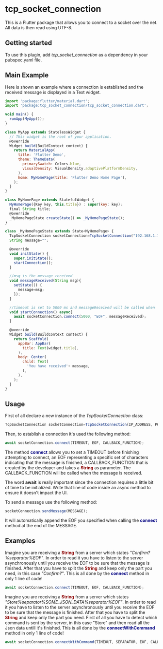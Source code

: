 # tcp_socket_connection

This is a Flutter package that allows you to connect to a socket over the net. All data is then read using UTF-8.

## Getting started

To use this plugin, add *tcp_socket_connection* as a dependency in your pubspec.yaml file.

## Main Example
Here is shown an example where a connection is established and the received message is displayed in a Text widget.
```javascript
import 'package:flutter/material.dart';
import 'package:tcp_socket_connection/tcp_socket_connection.dart';

void main() {
  runApp(MyApp());
}

class MyApp extends StatelessWidget {
  // This widget is the root of your application.
  @override
  Widget build(BuildContext context) {
    return MaterialApp(
      title: 'Flutter Demo',
      theme: ThemeData(
        primarySwatch: Colors.blue,
        visualDensity: VisualDensity.adaptivePlatformDensity,
      ),
      home: MyHomePage(title: 'Flutter Demo Home Page'),
    );
  }
}

class MyHomePage extends StatefulWidget {
  MyHomePage({Key key, this.title}) : super(key: key);
  final String title;
  @override
  _MyHomePageState createState() => _MyHomePageState();
}

class _MyHomePageState extends State<MyHomePage> {
  TcpSocketConnection socketConnection=TcpSocketConnection("192.168.1.113", 10251);
  String message="";

  @override
  void initState() {
    super.initState();
    startConnection();
  }

  //msg is the message received
  void messageReceived(String msg){
    setState(() {
      message=msg;
    });
  }

  //timeout is set to 5000 ms and messageReceived will be called when 'EOF' received
  void startConnection() async{
    await socketConnection.connect(5000, "EOF", messageReceived);
  }

  @override
  Widget build(BuildContext context) {
    return Scaffold(
      appBar: AppBar(
        title: Text(widget.title),
      ),
      body: Center(
        child: Text(
          'You have received'+ message,
        ),
      ),
    );
  }
}
```
## Usage
First of all declare a new instance of the *TcpSocketConnection* class:
```javascript
TcpSocketConnection socketConnection=TcpSocketConnection(IP_ADDRESS, PORT_NUMBER);
```
Then, to establish a connection it's used the following method:

```javascript
await socketConnection.connect(TIMEOUT, EOF, CALLBACK_FUNCTION);
```

The method <span style="color:navy">**connect**</span> allows you to set a TIMEOUT before finishing attempting to connect, an EOF representing a specific set of characters indicating that the message is finished, a CALLBACK_FUNCTION that is created by the developer and takes a <span style="color:darkred">**String**</span> as parameter. The CALLBACK_FUNCTION will be called when the message is received.

The word **await** is really important since the connection requires a little bit of time to be initialized. Write that line of code inside an async method to ensure it doesn't impact the UI.

To send a message use the following method:
```javascript
socketConnection.sendMessage(MESSAGE);
```
It will automatically append the EOF you specified when calling the <span style="color:navy">**connect**</span> method at the end of the MESSAGE.

## Examples
Imagine you are receiving a <span style="color:darkred">**String**</span> from a server which states *"Confirm?%separator%EOF"*. In order to read it you have to listen to the server asynchronously until you receive the EOF to be sure that the message is finished. After that you have to split the <span style="color:darkred">**String**</span> and keep only the part you need, in this case *"Confirm?"*. This is all done by the <span style="color:navy">**connect**</span> method in only 1 line of code!
```javascript
await socketConnection.connect(TIMEOUT, EOF, CALLBACK_FUNCTION);
```
Imagine you are receiving a <span style="color:darkred">**String**</span> from a server which states *"Store%separator%SOME_JSON_DATA%separator%EOF"*. In order to read it you have to listen to the server asynchronously until you receive the EOF to be sure that the message is finished. After that you have to split the <span style="color:darkred">**String**</span> and keep only the part you need. First of all you have to detect which command is sent by the server, in this case "Store" and then read all the Json data untill it's finished. This is all done by the <span style="color:navy">**connectWithCommand**</span> method in only 1 line of code!
```javascript
await socketConnection.connectWithCommand(TIMEOUT, SEPARATOR, EOF, CALLBACK_FUNCTION);
```
